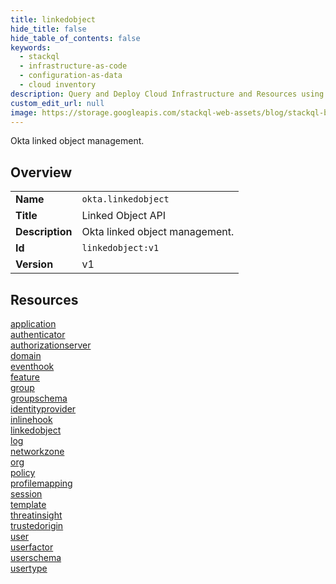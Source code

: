 ```yaml
---
title: linkedobject
hide_title: false
hide_table_of_contents: false
keywords:
  - stackql
  - infrastructure-as-code
  - configuration-as-data
  - cloud inventory
description: Query and Deploy Cloud Infrastructure and Resources using SQL
custom_edit_url: null
image: https://storage.googleapis.com/stackql-web-assets/blog/stackql-blog-post-featured-image.png
---
```

Okta linked object management.  
    

## Overview
<table><tbody>
<tr><td><b>Name</b></td><td><code>okta.linkedobject</code></td></tr>
<tr><td><b>Title</b></td><td>Linked Object API</td></tr>
<tr><td><b>Description</b></td><td>Okta linked object management.</td></tr>
<tr><td><b>Id</b></td><td><code>linkedobject:v1</code></td></tr>
<tr><td><b>Version</b></td><td>v1</td></tr>
</tbody></table>

## Resources
<div class="row">
<div class="providerDocColumn">
<a href="/docs/providers/okta/linkedobject/application">application</a><br />
<a href="/docs/providers/okta/linkedobject/authenticator">authenticator</a><br />
<a href="/docs/providers/okta/linkedobject/authorizationserver">authorizationserver</a><br />
<a href="/docs/providers/okta/linkedobject/domain">domain</a><br />
<a href="/docs/providers/okta/linkedobject/eventhook">eventhook</a><br />
<a href="/docs/providers/okta/linkedobject/feature">feature</a><br />
<a href="/docs/providers/okta/linkedobject/group">group</a><br />
<a href="/docs/providers/okta/linkedobject/groupschema">groupschema</a><br />
<a href="/docs/providers/okta/linkedobject/identityprovider">identityprovider</a><br />
<a href="/docs/providers/okta/linkedobject/inlinehook">inlinehook</a><br />
<a href="/docs/providers/okta/linkedobject/linkedobject">linkedobject</a><br />
<a href="/docs/providers/okta/linkedobject/log">log</a><br />
</div>
<div class="providerDocColumn">
<a href="/docs/providers/okta/linkedobject/networkzone">networkzone</a><br />
<a href="/docs/providers/okta/linkedobject/org">org</a><br />
<a href="/docs/providers/okta/linkedobject/policy">policy</a><br />
<a href="/docs/providers/okta/linkedobject/profilemapping">profilemapping</a><br />
<a href="/docs/providers/okta/linkedobject/session">session</a><br />
<a href="/docs/providers/okta/linkedobject/template">template</a><br />
<a href="/docs/providers/okta/linkedobject/threatinsight">threatinsight</a><br />
<a href="/docs/providers/okta/linkedobject/trustedorigin">trustedorigin</a><br />
<a href="/docs/providers/okta/linkedobject/user">user</a><br />
<a href="/docs/providers/okta/linkedobject/userfactor">userfactor</a><br />
<a href="/docs/providers/okta/linkedobject/userschema">userschema</a><br />
<a href="/docs/providers/okta/linkedobject/usertype">usertype</a><br />
</div>
</div>
